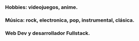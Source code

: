 ### Hobbies: videojuegos, anime.
### Música: rock, electronica, pop, instrumental, clásica.
### Web Dev y desarrollador Fullstack.
